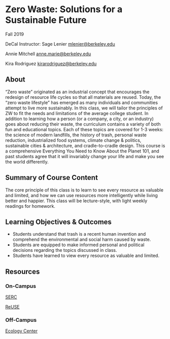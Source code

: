 # **Zero Waste: Solutions for a Sustainable Future**
Fall 2019 

DeCal Instructor: Sage Lenier 
mlenier@berkeley.edu

Annie Mitchell
anne.marie@berkeley.edu  

Kira Rodriguez
kirarodriguez@berkeley.edu

## About
“Zero waste” originated as an industrial concept that encourages the redesign of resource life cycles so that all materials are reused. Today, the “zero waste lifestyle” has emerged as many individuals and communities attempt to live more sustainably. In this class, we will tailor the principles of ZW to fit the needs and limitations of the average college student. In addition to learning how a person (or a company, a city, or an industry) goes about reducing their waste, the curriculum contains a variety of both fun and educational topics. Each of these topics are covered for 1-3 weeks: the science of modern landfills, the history of trash, personal waste reduction, industrialized food systems, climate change & politics, sustainable cities & architecture, and cradle-to-cradle design. This course is a comprehensive Everything You Need to Know About the Planet 101, and past students agree that it will invariably change your life and make you see the world differently.

## Summary of Course Content
The core principle of this class is to learn to see every resource as valuable and limited, and how we can use resources more intelligently while living better and happier. This class will be lecture-style, with light weekly readings for homework.

## Learning Objectives & Outcomes
- Students understand that trash is a recent human invention and comprehend the environmental and social harm caused by waste.
- Students are equipped to make informed personal and 
political decisions regarding the topics discussed in class.
- Students have learned to view every resource as valuable and limited.





## Resources
### **On-Campus**
[SERC](https://serc.berkeley.edu/)

[ReUSE](https://reuse.berkeley.edu/)

### **Off-Campus**
[Ecology Center](https://ecologycenter.org/)
